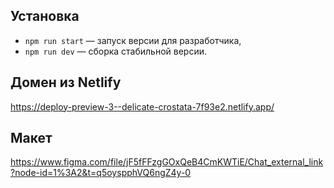 ## Установка

- `npm run start` — запуск версии для разработчика,
- `npm run dev` — сборка стабильной версии.

## Домен из Netlify
https://deploy-preview-3--delicate-crostata-7f93e2.netlify.app/

## Макет
https://www.figma.com/file/jF5fFFzgGOxQeB4CmKWTiE/Chat_external_link?node-id=1%3A2&t=q5oyspphVQ6ngZ4y-0
